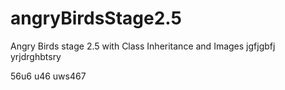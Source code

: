# angryBirdsStage2.5
Angry Birds stage 2.5 with Class Inheritance and Images
jgfjgbfj
yrjdrghbtsry

56u6
u46
uws467
